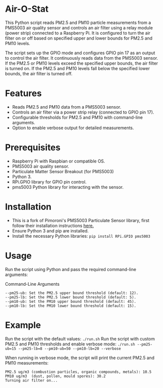 # Air-O-Stat

This Python script reads PM2.5 and PM10 particle measurements from a PMS5003 air quality sensor and controls an air filter using a relay module (power strip) connected to a Raspberry Pi. It is configured to turn the air filter on or off based on specified upper and lower bounds for PM2.5 and PM10 levels.

The script sets up the GPIO mode and configures GPIO pin 17 as an output to control the air filter.
It continuously reads data from the PMS5003 sensor.
If the PM2.5 or PM10 levels exceed the specified upper bounds, the air filter is turned on.
If the PM2.5 and PM10 levels fall below the specified lower bounds, the air filter is turned off.

# Features
- Reads PM2.5 and PM10 data from a PMS5003 sensor.
- Controls an air filter via a power strip relay (connected to GPIO pin 17).
- Configurable thresholds for PM2.5 and PM10 with command-line arguments.
- Option to enable verbose output for detailed measurements.
# Prerequisites
- Raspberry Pi with Raspbian or compatible OS.
- PMS5003 air quality sensor.
- Particulate Matter Sensor Breakout (for PMS5003)
- Python 3.
- RPi.GPIO library for GPIO pin control.
- pms5003 Python library for interacting with the sensor.
# Installation
- This is a fork of Pimoroni's PMS5003 Particulate Sensor library, first follow their installation instructions [here.](https://github.com/pimoroni/pms5003-python)
- Ensure Python 3 and pip are installed.
- Install the necessary Python libraries:
`pip install RPi.GPIO pms5003`
# Usage
Run the script using Python and pass the required command-line arguments:

Command-Line Arguments
```--verbose, -v: Enable verbose output.
--pm25-ub: Set the PM2.5 upper bound threshold (default: 12).
--pm25-lb: Set the PM2.5 lower bound threshold (default: 5).
--pm10-ub: Set the PM10 upper bound threshold (default: 45).
--pm10-lb: Set the PM10 lower bound threshold (default: 15).
```
# Example
Run the script with the default values:
`./run.sh`
Run the script with custom PM2.5 and PM10 thresholds and enable verbose mode:
`./run.sh --pm25-ub=15 --pm25-lb=8 --pm10-ub=50 --pm10-lb=20 --verbose`

When running in verbose mode, the script will print the current PM2.5 and PM10 measurements:
```
PM2.5 ug/m3 (combustion particles, organic compounds, metals): 10.5
PM10 ug/m3  (dust, pollen, mould spores): 30.2
Turning air filter on...
```
